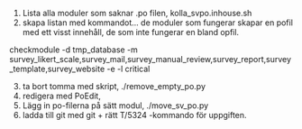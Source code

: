 

1. Lista alla moduler som saknar .po filen, kolla_svpo.inhouse.sh
2. skapa listan med kommandot... de moduler som fungerar skapar en pofil med ett visst innehåll, de som inte fungerar en bland opfil.


checkmodule -d tmp_database -m survey_likert_scale,survey_mail,survey_manual_review,survey_report,survey_template,survey_website -e -l critical


3. ta bort tomma med skript, ./remove_empty_po.py
4. redigera med PoEdit,
5. Lägg in po-filerna på sätt modul, ./move_sv_po.py
6. ladda till git med git + rätt T/5324 -kommando för uppgiften. 
